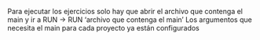 Para ejecutar los ejercicios solo hay que abrir el archivo que contenga el main y ir a RUN -> RUN ‘archivo que contenga el main’
Los argumentos que necesita el main para cada proyecto ya están configurados
